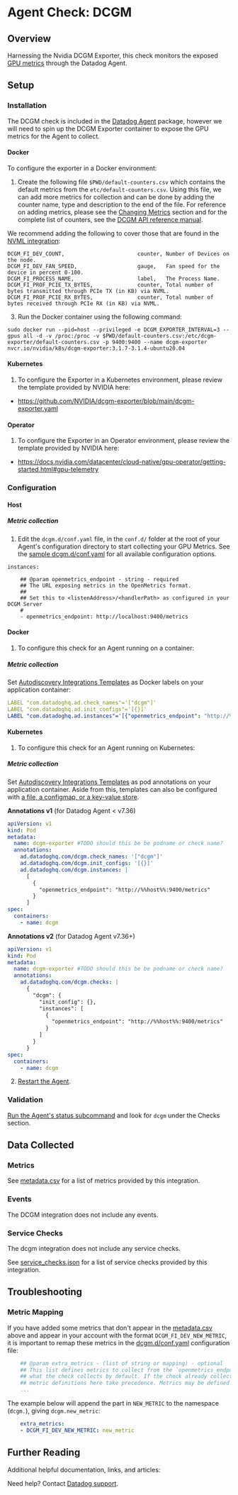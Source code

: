 # Agent Check: DCGM

## Overview

Harnessing the Nvidia DCGM Exporter, this check monitors the exposed [GPU metrics][1] through the Datadog Agent.

## Setup

### Installation

The DCGM check is included in the [Datadog Agent][2] package, however we will need to spin up the DCGM Exporter container to expose the GPU metrics for the Agent to collect.

<!-- xxx tabs xxx -->
<!-- xxx tab "Host | Docker" xxx -->

#### Docker

To configure the exporter in a Docker environment:

1. Create the following file `$PWD/default-counters.csv` which contains the default metrics from the `etc/default-counters.csv`. Using this file, we can add more metrics for collection and can be done by adding the counter name, type and description to the end of the file. For reference on adding metrics, please see the [Changing Metrics][10] section and for the complete list of counters, see the [DCGM API reference manual][11]. 
<div class="alert alert-info">We recommend adding the following to cover those that are found in the <a href="https://docs.datadoghq.com/integrations/nvml/#metrics">NVML integration</a>:

```
DCGM_FI_DEV_COUNT,                       counter, Number of Devices on the node.
DCGM_FI_DEV_FAN_SPEED,                   gauge,   Fan speed for the device in percent 0-100.
DCGM_FI_PROCESS_NAME,                    label,   The Process Name.
DCGM_FI_PROF_PCIE_TX_BYTES,              counter, Total number of bytes transmitted through PCIe TX (in KB) via NVML.
DCGM_FI_PROF_PCIE_RX_BYTES,              counter, Total number of bytes received through PCIe RX (in KB) via NVML.
```
</div>

3. Run the Docker container using the following command:
```
sudo docker run --pid=host --privileged -e DCGM_EXPORTER_INTERVAL=3 --gpus all -d -v /proc:/proc -v $PWD/default-counters.csv:/etc/dcgm-exporter/default-counters.csv -p 9400:9400 --name dcgm-exporter nvcr.io/nvidia/k8s/dcgm-exporter:3.1.7-3.1.4-ubuntu20.04
```

<!-- xxz tab xxx -->
<!-- xxx tab "Kubernetes" xxx -->

#### Kubernetes

1. To configure the Exporter in a Kubernetes environment, please review the template provided by NVIDIA here:

- https://github.com/NVIDIA/dcgm-exporter/blob/main/dcgm-exporter.yaml 


<!-- xxz tab xxx -->
<!-- xxx tab "Operator" xxx -->

#### Operator

1. To configure the Exporter in an Operator environment, please review the template provided by NVIDIA here:

- https://docs.nvidia.com/datacenter/cloud-native/gpu-operator/getting-started.html#gpu-telemetry

<!-- xxz tabs xxx -->


### Configuration

<!-- xxx tabs xxx -->
<!-- xxx tab "Host" xxx -->

#### Host

##### Metric collection

1. Edit the `dcgm.d/conf.yaml` file, in the `conf.d/` folder at the root of your Agent's configuration directory to start collecting your GPU Metrics. See the [sample dcgm.d/conf.yaml][4] for all available configuration options.

```
instances:

    ## @param openmetrics_endpoint - string - required
    ## The URL exposing metrics in the OpenMetrics format.
    ##
    ## Set this to <listenAddress>/<handlerPath> as configured in your DCGM Server
    #
    - openmetrics_endpoint: http://localhost:9400/metrics
```

<!-- xxx tab xxx -->
<!-- xxx tab "Docker" xxx -->

#### Docker

1. To configure this check for an Agent running on a container:

##### Metric collection

Set [Autodiscovery Integrations Templates][7] as Docker labels on your application container:

```yaml
LABEL "com.datadoghq.ad.check_names"='["dcgm"]'
LABEL "com.datadoghq.ad.init_configs"='[{}]'
LABEL "com.datadoghq.ad.instances"='[{"openmetrics_endpoint": "http://%%host%%:9400/metrics"}]'
```

<!-- xxz tab xxx -->
<!-- xxx tab "Kubernetes" xxx -->

#### Kubernetes

1. To configure this check for an Agent running on Kubernetes:

##### Metric collection

Set [Autodiscovery Integrations Templates][13] as pod annotations on your application container. Aside from this, templates can also be configured with [a file, a configmap, or a key-value store][12].

**Annotations v1** (for Datadog Agent < v7.36)

```yaml
apiVersion: v1
kind: Pod
metadata:
  name: dcgm-exporter #TODO should this be be podname or check name?
  annotations:
    ad.datadoghq.com/dcgm.check_names: '["dcgm"]'
    ad.datadoghq.com/dcgm.init_configs: '[{}]'
    ad.datadoghq.com/dcgm.instances: |
      [
        {
          "openmetrics_endpoint": "http://%%host%%:9400/metrics"
        }
      ]
spec:
  containers:
    - name: dcgm
```

**Annotations v2** (for Datadog Agent v7.36+)

```yaml
apiVersion: v1
kind: Pod
metadata:
  name: dcgm-exporter #TODO should this be be podname or check name?
  annotations:
    ad.datadoghq.com/dcgm.checks: |
      {
        "dcgm": {
          "init_config": {},
          "instances": [
            {
              "openmetrics_endpoint": "http://%%host%%:9400/metrics"
            }
          ]
        }
      }
spec:
  containers:
    - name: dcgm
```


<!-- xxz tabs xxx -->

2. [Restart the Agent][5].

### Validation

[Run the Agent's status subcommand][6] and look for `dcgm` under the Checks section.

## Data Collected

### Metrics

See [metadata.csv][7] for a list of metrics provided by this integration.

### Events

The DCGM integration does not include any events.

### Service Checks

The dcgm integration does not include any service checks.

See [service_checks.json][8] for a list of service checks provided by this integration.

## Troubleshooting

### Metric Mapping

If you have added some metrics that don't appear in the [metadata.csv][7] above and appear in your account with the format `DCGM_FI_DEV_NEW_METRIC`, it is important to remap these metrics in the [dcgm.d/conf.yaml][4] configuration file:
```yaml
    ## @param extra_metrics - (list of string or mapping) - optional
    ## This list defines metrics to collect from the `openmetrics_endpoint`, in addition to
    ## what the check collects by default. If the check already collects a metric, then
    ## metric definitions here take precedence. Metrics may be defined in 3 ways:
    ...
```
The example below will append the part in `NEW_METRIC` to the namespace (`dcgm.`), giving `dcgm.new_metric`:

```yaml
    extra_metrics:
    - DCGM_FI_DEV_NEW_METRIC: new_metric
```

## Further Reading

Additional helpful documentation, links, and articles:

<!-- Blog Posts on the way ? -->


Need help? Contact [Datadog support][9].



<!-- TODO NEED TO SORT OUT ALL INTEGRATION REFERENCES -->
[1]: **LINK_TO_INTEGRATION_SITE**
[2]: https://app.datadoghq.com/account/settings#agent
[3]: https://docs.datadoghq.com/agent/kubernetes/integrations/
[4]: https://github.com/DataDog/integrations-core/blob/master/dcgm/datadog_checks/dcgm/data/conf.yaml.example
[5]: https://docs.datadoghq.com/agent/guide/agent-commands/#start-stop-and-restart-the-agent
[6]: https://docs.datadoghq.com/agent/guide/agent-commands/#agent-status-and-information
[7]: https://github.com/DataDog/integrations-core/blob/master/dcgm/metadata.csv
[8]: https://github.com/DataDog/integrations-core/blob/master/dcgm/assets/service_checks.json
[9]: https://docs.datadoghq.com/help/
[10]: https://github.com/NVIDIA/dcgm-exporter/tree/main#changing-metrics
[11]: https://docs.nvidia.com/datacenter/dcgm/latest/dcgm-api/dcgm-api-field-ids.html 
[12]: https://docs.datadoghq.com/agent/kubernetes/integrations/?tab=kubernetes#configuration
[13]: https://docs.datadoghq.com/agent/kubernetes/integrations/?tab=kubernetes
